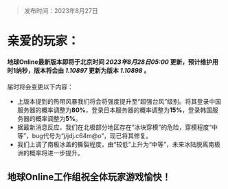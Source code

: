 > 发布时间：2023年8月27日

# 亲爱的玩家：

#### 地球Online最新版本即将于北京时间 _2023年8月28日05:00_ 更新，预计维护用时1纳秒，版本将会由 _1.10897_ 更新为版本 _1.10898_ 。
届时将会变更以下内容：

* 上版本提到的热带风暴我们将会将强度提升至“超强台风”级别。将其登录中国服务器的概率调整为**80%**，登录日本服务器的概率调整为**15%**，登录韩国服务器的概率调整为**5%**。
* 据最新消息反应，我们在北极部分地区存在“冰块穿模”的危险，穿模程度“中等”，bug代号为“j/jdj.c64m@o”，现已将其修复。
* 我们上调了南极冰盖的撕裂程度，由“较低”上升为“中等”，未来冰陆脱离南极洲的概率将进一步提升。

## 地球Online工作组祝全体玩家游戏愉快！